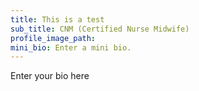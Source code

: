 ```yaml
---
title: This is a test
sub_title: CNM (Certified Nurse Midwife)
profile_image_path:
mini_bio: Enter a mini bio.
---
```


Enter your bio here